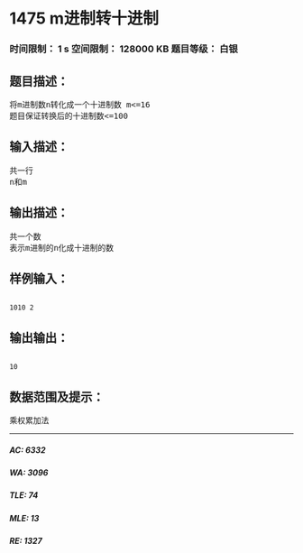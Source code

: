 # 1475 m进制转十进制   
### 时间限制： 1 s     空间限制： 128000 KB     题目等级： 白银  
## 题目描述：  

<pre>
将m进制数n转化成一个十进制数 m<=16
题目保证转换后的十进制数<=100
</pre>
  
  
## 输入描述：  

<pre>
共一行
n和m
</pre>
  
  
## 输出描述：  

<pre>
共一个数
表示m进制的n化成十进制的数
</pre>
  
  
## 样例输入：  

<pre><code>
1010 2
</code></pre>
  
  
## 输出输出：  

<pre><code>
10
</code></pre>
  
  
## 数据范围及提示：  

<pre>
乘权累加法
</pre>
  
  
***  

##### AC: 6332  
##### WA: 3096  
##### TLE: 74  
##### MLE: 13  
##### RE: 1327  
